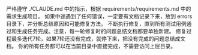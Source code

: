 严格遵守 ./CLAUDE.md 中的指示，根据 requirements/requirements.md 中的需求生成项目。
如果中途遇到了任何错误，一定要有文档记录下来，放到 errors 目录下，并分析总结原因和可能修复方法。
不断执行修复，直到所有测试用例通过和生成任务完成。注意，每一轮修复时的问题总结文档都要单独新建。
修复过程最多迭代7轮，如果7轮还没有完成，就停下来，把没有完成的问题总结成文档。
你的所有任务都可以在当前目录中直接完成，不需要访问上层目录。